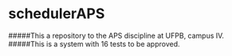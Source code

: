 # schedulerAPS
#####This a repository to the APS discipline at UFPB, campus IV.
#####This is a system with 16 tests to be approved.
